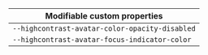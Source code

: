 | Modifiable custom properties                   |
| ---------------------------------------------- |
| `--highcontrast-avatar-color-opacity-disabled` |
| `--highcontrast-avatar-focus-indicator-color`  |
